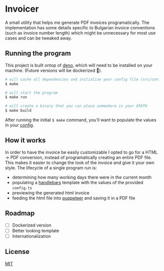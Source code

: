 # Invoicer

A small utility that helps me generate PDF invoices
programatically. The implementation has some details specific to Bulgarian
invoice conventions (such as invoice number length) which might be unnecessary
for most use cases and can be tweaked away.

## Running the program

This project is built ontop of [deno](https://docs.deno.com/runtime/manual), which will need to be installed on your machine. (Future versions will be dockerized 🐋).

```bash
# will cache all dependencies and initialize your config file (src/config.ts)
$ make

# will start the program
$ make run

# will create a binary that you can place somewhere in your $PATH
$ make build
```

After running the initial `$ make` command, you'll want to populate the values in your [config](src/config.ts).

## How it works

In order to have the invoice be easily customizable I opted to go for a HTML -> PDF conversion, instead of programatically creating an entire PDF file. This makes it easier to change the look of the invoice and give it your own style. The lifecycle of a single program run is:

- determining how many working days there were in the current month
- populating a [handlebars](https://handlebarsjs.com/) template with the values of the provided `config.ts`
- previewing the generated html invoice
- feeding the html file into [puppeteer](https://pptr.dev/) and saving it in a PDF file

## Roadmap

- [ ] Dockerized version
- [ ] Better looking template
- [ ] Internationalization

## License

[MIT](./LICENSE.md)